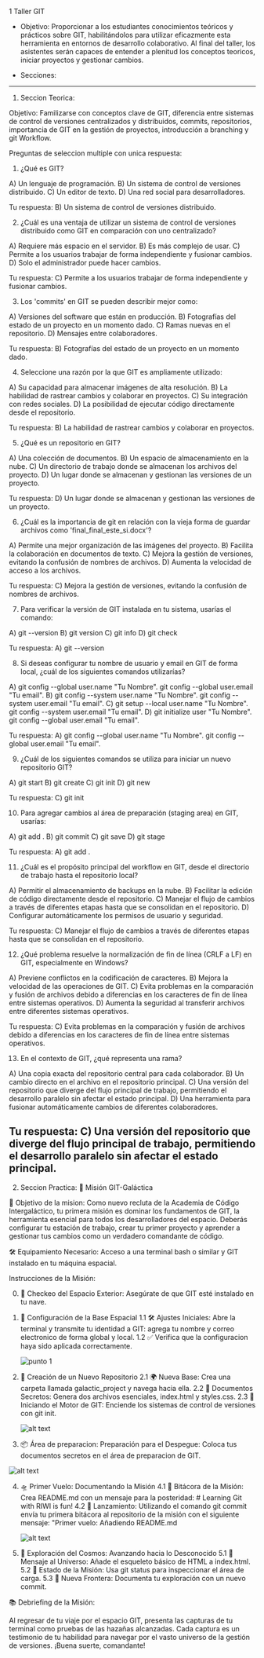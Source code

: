 1 Taller GIT


- Objetivo: Proporcionar a los estudiantes conocimientos teóricos y prácticos sobre GIT, habilitándolos para utilizar eficazmente esta herramienta en entornos de desarrollo colaborativo. Al final del taller, los asistentes serán capaces de entender a plenitud los conceptos teoricos, iniciar proyectos y gestionar cambios.

- Secciones:

--------------------------------------------------------------------------------------------------------------------------------------------------------------------------------------------

1. Seccion Teorica:

Objetivo: Familizarse con conceptos clave de GIT, diferencia entre sistemas de control de versiones centralizados y distribuidos, commits, repositorios, importancia de GIT en la gestión de proyectos, introducción a branching y git Workflow.

Preguntas de seleccion multiple con unica respuesta:

1. ¿Qué es GIT?

A) Un lenguaje de programación.
B) Un sistema de control de versiones distribuido.
C) Un editor de texto.
D) Una red social para desarrolladores.

Tu respuesta: B) Un sistema de control de versiones distribuido.

2. ¿Cuál es una ventaja de utilizar un sistema de control de versiones distribuido como GIT en comparación con uno centralizado?

A) Requiere más espacio en el servidor.
B) Es más complejo de usar.
C) Permite a los usuarios trabajar de forma independiente y fusionar cambios.
D) Solo el administrador puede hacer cambios.

Tu respuesta: C) Permite a los usuarios trabajar de forma independiente y fusionar cambios.

3. Los 'commits' en GIT se pueden describir mejor como:

A) Versiones del software que están en producción.
B) Fotografías del estado de un proyecto en un momento dado.
C) Ramas nuevas en el repositorio.
D) Mensajes entre colaboradores.

Tu respuesta: B) Fotografías del estado de un proyecto en un momento dado.

4. Seleccione una razón por la que GIT es ampliamente utilizado:

A) Su capacidad para almacenar imágenes de alta resolución.
B) La habilidad de rastrear cambios y colaborar en proyectos.
C) Su integración con redes sociales.
D) La posibilidad de ejecutar código directamente desde el repositorio.

Tu respuesta: B) La habilidad de rastrear cambios y colaborar en proyectos.

5. ¿Qué es un repositorio en GIT?

A) Una colección de documentos.
B) Un espacio de almacenamiento en la nube.
C) Un directorio de trabajo donde se almacenan los archivos del proyecto.
D) Un lugar donde se almacenan y gestionan las versiones de un proyecto.

Tu respuesta: D) Un lugar donde se almacenan y gestionan las versiones de un proyecto.

6. ¿Cuál es la importancia de git en relación con la vieja forma de guardar archivos como 'final_final_este_si.docx'?

A) Permite una mejor organización de las imágenes del proyecto.
B) Facilita la colaboración en documentos de texto.
C) Mejora la gestión de versiones, evitando la confusión de nombres de archivos.
D) Aumenta la velocidad de acceso a los archivos.

Tu respuesta: C) Mejora la gestión de versiones, evitando la confusión de nombres de archivos.

7. Para verificar la versión de GIT instalada en tu sistema, usarías el comando:

A) git --version
B) git version
C) git info
D) git check

Tu respuesta: A) git --version

8. Si deseas configurar tu nombre de usuario y email en GIT de forma local, ¿cuál de los siguientes comandos utilizarías?

A) git config --global user.name "Tu Nombre". git config --global user.email "Tu email".
B) git config --system user.name "Tu Nombre". git config --system user.email "Tu email".
C) git setup --local user.name "Tu Nombre". git config --system user.email "Tu email".
D) git initialize user "Tu Nombre". git config --global user.email "Tu email".

Tu respuesta: A) git config --global user.name "Tu Nombre". git config --global user.email "Tu email".

9. ¿Cuál de los siguientes comandos se utiliza para iniciar un nuevo repositorio GIT?

A) git start
B) git create
C) git init
D) git new

Tu respuesta: C) git init


10. Para agregar cambios al área de preparación (staging area) en GIT, usarías:

A) git add .
B) git commit
C) git save
D) git stage

Tu respuesta: A) git add .

11. ¿Cuál es el propósito principal del workflow en GIT, desde el directorio de trabajo hasta el repositorio local?

A) Permitir el almacenamiento de backups en la nube.
B) Facilitar la edición de código directamente desde el repositorio.
C) Manejar el flujo de cambios a través de diferentes etapas hasta que se consolidan en el repositorio.
D) Configurar automáticamente los permisos de usuario y seguridad.

Tu respuesta: C) Manejar el flujo de cambios a través de diferentes etapas hasta que se consolidan en el repositorio.

12. ¿Qué problema resuelve la normalización de fin de línea (CRLF a LF) en GIT, especialmente en Windows?

A) Previene conflictos en la codificación de caracteres.
B) Mejora la velocidad de las operaciones de GIT.
C) Evita problemas en la comparación y fusión de archivos debido a diferencias en los caracteres de fin de línea entre sistemas operativos.
D) Aumenta la seguridad al transferir archivos entre diferentes sistemas operativos.

Tu respuesta: C) Evita problemas en la comparación y fusión de archivos debido a diferencias en los caracteres de fin de línea entre sistemas operativos.

13. En el contexto de GIT, ¿qué representa una rama?

A) Una copia exacta del repositorio central para cada colaborador.
B) Un cambio directo en el archivo en el repositorio principal.
C) Una versión del repositorio que diverge del flujo principal de trabajo, permitiendo el desarrollo paralelo sin afectar el estado principal.
D) Una herramienta para fusionar automáticamente cambios de diferentes colaboradores.

Tu respuesta: C) Una versión del repositorio que diverge del flujo principal de trabajo, permitiendo el desarrollo paralelo sin afectar el estado principal.
--------------------------------------------------------------------------------------------------------------------------------------------------------------------------------------------

2. Seccion Practica: 🚀 Misión GIT-Galáctica

🌟 Objetivo de la mision: Como nuevo recluta de la Academia de Código Intergaláctico, tu primera misión es dominar los fundamentos de GIT, la herramienta esencial para todos los desarrolladores del espacio. Deberás configurar tu estación de trabajo, crear tu primer proyecto y aprender a gestionar tus cambios como un verdadero comandante de código.

🛠 Equipamiento Necesario: Acceso a una terminal bash o similar y GIT instalado en tu máquina espacial.

Instrucciones de la Misión:

0. 🌌 Checkeo del Espacio Exterior: Asegúrate de que GIT esté instalado en tu nave.

1. 📡 Configuración de la Base Espacial
	1.1 🛠 Ajustes Iniciales: Abre la terminal y transmite tu identidad a GIT: agrega tu nombre y correo electronico de forma global y local.
	1.2 ✅ Verifica que la configuracion haya sido aplicada correctamente.

    ![punto 1](image.png)

2. 🚀 Creación de un Nuevo Repositorio
	2.1 🌍 Nueva Base: Crea una carpeta llamada galactic_project y navega hacia ella.
	2.2 📄 Documentos Secretos: Genera dos archivos esenciales, index.html y styles.css.
	2.3 🌟 Iniciando el Motor de GIT: Enciende los sistemas de control de versiones con git init.

    ![alt text](image-1.png)

3. 📦 Área de preparacion: Preparación para el Despegue: Coloca tus documentos secretos en el área de preparacion de GIT.

![alt text](image-2.png)

4. 🛸 Primer Vuelo: Documentando la Misión
	4.1 📝 Bitácora de la Misión: Crea README.md con un mensaje para la posteridad:
		# Learning Git with RIWI is fun!
	4.2 🚀 Lanzamiento: Utilizando el comando git commit envía tu primera bitácora al repositorio de la misión con el siguiente mensaje: "Primer vuelo: Añadiendo README.md
    
    ![alt text](image-3.png)

5. 🌠 Exploración del Cosmos: Avanzando hacia lo Desconocido
	5.1 📄 Mensaje al Universo: Añade el esqueleto básico de HTML a index.html.
		<!DOCTYPE html>
		<html>
		<head>
		</head>
		<body>
		</body>
		</html>
	5.2 🔄 Estado de la Misión: Usa git status para inspeccionar el área de carga.
	5.3 🌌 Nueva Frontera: Documenta tu exploración con un nuevo commit.

📚 Debriefing de la Misión:

Al regresar de tu viaje por el espacio GIT, presenta las capturas de tu terminal como pruebas de las hazañas alcanzadas. Cada captura es un testimonio de tu habilidad para navegar por el vasto universo de la gestión de versiones. ¡Buena suerte, comandante!